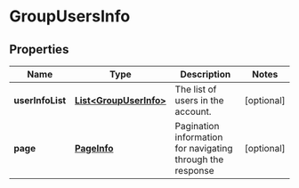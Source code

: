 
# GroupUsersInfo

## Properties
Name | Type | Description | Notes
------------ | ------------- | ------------- | -------------
**userInfoList** | [**List&lt;GroupUserInfo&gt;**](GroupUserInfo.md) | The list of users in the account. |  [optional]
**page** | [**PageInfo**](PageInfo.md) | Pagination information for navigating through the response |  [optional]



